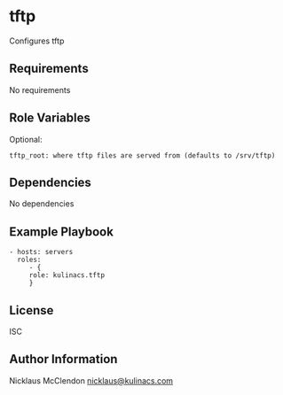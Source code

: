 tftp
====

Configures tftp

Requirements
------------

No requirements

Role Variables
--------------

Optional:

	tftp_root: where tftp files are served from (defaults to /srv/tftp)

Dependencies
------------

No dependencies

Example Playbook
----------------

    - hosts: servers
      roles:
         - {
		 role: kulinacs.tftp
		 }

License
-------

ISC

Author Information
------------------

Nicklaus McClendon <nicklaus@kulinacs.com>
